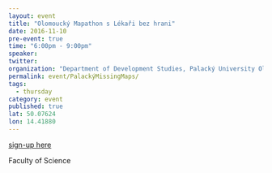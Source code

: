 ```yaml
---
layout: event
title: "Olomoucký Mapathon s Lékaři bez hrani"
date: 2016-11-10
pre-event: true
time: "6:00pm - 9:00pm"
speaker: 
twitter: 
organization: "Department of Development Studies, Palacký University Olomouc"
permalink: event/PalackýMissingMaps/
tags: 
  - thursday
category: event
published: true
lat: 50.07624
lon: 14.41880
---
```


[sign-up here](https://www.facebook.com/events/1669268096719058/)

Faculty of Science
